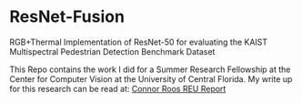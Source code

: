 # ResNet-Fusion
RGB+Thermal Implementation of ResNet-50 for evaluating the KAIST Multispectral Pedestrian Detection Benchmark Dataset

This Repo contains the work I did for a Summer Research Fellowship at the Center for Computer Vision at the University of Central Florida. My write up for this research can be read at:  <a href="https://github.com/cgr3mu/online-cv/raw/master/Connor%20Roos%20REU_Report.pdf" target="_blank">Connor Roos REU Report</a>
